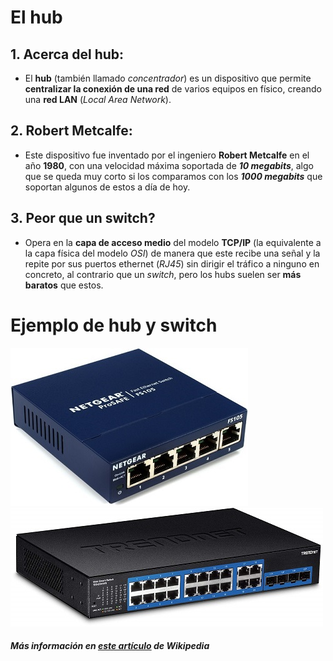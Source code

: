 # El hub

## 1. Acerca del hub:
- El **hub** (también llamado *concentrador*) es un dispositivo que permite **centralizar la conexión de una red** de varios equipos en físico, creando una **red LAN** (*Local Area Network*).
  

## 2. Robert Metcalfe:
- Este dispositivo fue inventado por el ingeniero **Robert Metcalfe** en el año **1980**, con una velocidad máxima soportada de ***10 megabits***, algo que se queda muy corto si los comparamos con los ***1000 megabits*** que soportan algunos de estos a día de hoy.

## 3. Peor que un switch?
- Opera en la **capa de acceso medio** del modelo **TCP/IP** (la equivalente a la capa física del modelo *OSI*)  de manera que este recibe una señal y la repite por sus puertos ethernet (*RJ45*) sin dirigir el tráfico a ninguno en concreto, al contrario que un *switch*, pero los hubs suelen ser **más baratos** que estos.


# Ejemplo de hub y switch
![Hub](hub.jpg) ![Switch](switch.jpg)

  

##### Más información en [este artículo](https://es.wikipedia.org/wiki/Concentrador) de Wikipedia